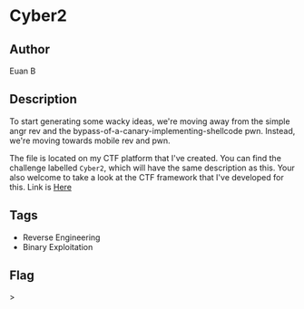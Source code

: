 # Cyber2

## Author
Euan B

## Description
 To start generating some wacky ideas, we're moving away from the simple angr rev and the bypass-of-a-canary-implementing-shellcode pwn. Instead, we're moving towards mobile rev and pwn.

The file is located on my CTF platform that I've created. You can find the challenge labelled `Cyber2`, which will have the same description as this.
Your also welcome to take a look at the CTF framework that I've developed for this. Link is [Here]()

## Tags
- Reverse Engineering
- Binary Exploitation

## Flag
\>

